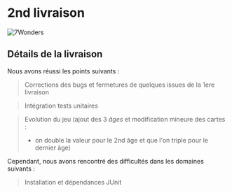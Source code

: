 # 2nd livraison
![7Wonders](https://image.noelshack.com/fichiers/2019/06/1/1549316565-7-wonders.jpg)

## Détails de la livraison

Nous avons réussi les points suivants :

> Corrections des bugs et fermetures de quelques issues de la 1ere livraison

> Intégration tests unitaires

> Evolution du jeu (ajout des 3 *âges* et modification mineure des cartes : 
> - on double la valeur pour le 2nd âge et que l'on triple pour le dernier âge)

Cependant, nous avons rencontré des difficultés dans les domaines suivants :

> Installation et dépendances JUnit